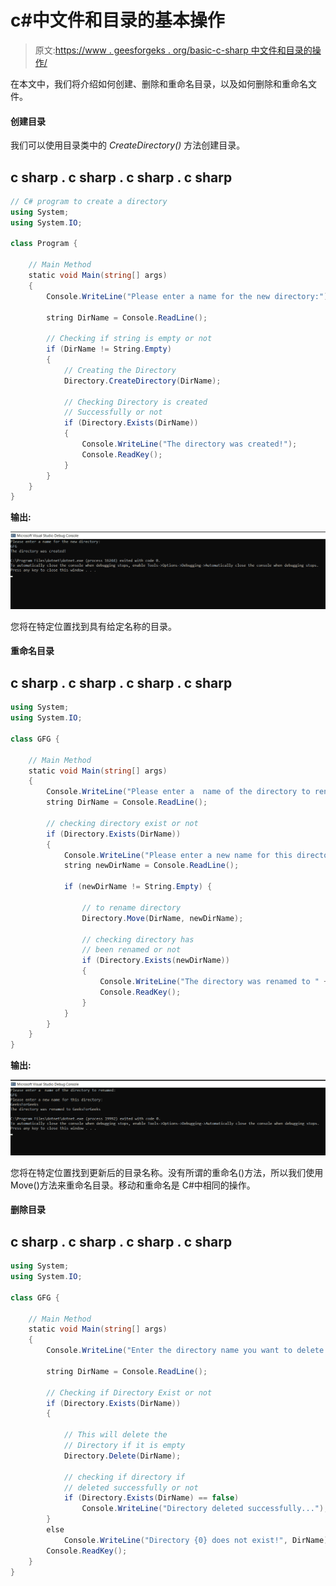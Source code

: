 # c#中文件和目录的基本操作

> 原文:[https://www . geesforgeks . org/basic-c-sharp 中文件和目录的操作/](https://www.geeksforgeeks.org/basics-operations-of-file-and-directory-in-c-sharp/)

在本文中，我们将介绍如何创建、删除和重命名目录，以及如何删除和重命名文件。

#### 创建目录

我们可以使用目录类中的 *CreateDirectory()* 方法创建目录。

## c sharp . c sharp . c sharp . c sharp

```cs
// C# program to create a directory
using System;
using System.IO;

class Program {

    // Main Method
    static void Main(string[] args)
    {
        Console.WriteLine("Please enter a name for the new directory:");

        string DirName = Console.ReadLine();

        // Checking if string is empty or not
        if (DirName != String.Empty)
        {
            // Creating the Directory
            Directory.CreateDirectory(DirName);

            // Checking Directory is created
            // Successfully or not
            if (Directory.Exists(DirName))
            {
                Console.WriteLine("The directory was created!");
                Console.ReadKey();
            }
        }
    }
}
```

**输出:**

![Creating-Directory-CSharp](img/c3fc70aad015cd3a0f9951f55875120c.png)

您将在特定位置找到具有给定名称的目录。

#### 重命名目录

## c sharp . c sharp . c sharp . c sharp

```cs
using System;
using System.IO;

class GFG {

    // Main Method
    static void Main(string[] args)
    {
        Console.WriteLine("Please enter a  name of the directory to renamed:");
        string DirName = Console.ReadLine();

        // checking directory exist or not
        if (Directory.Exists(DirName))
        {
            Console.WriteLine("Please enter a new name for this directory:");
            string newDirName = Console.ReadLine();

            if (newDirName != String.Empty) {

                // to rename directory
                Directory.Move(DirName, newDirName);

                // checking directory has
                // been renamed or not
                if (Directory.Exists(newDirName))
                {
                    Console.WriteLine("The directory was renamed to " + newDirName);
                    Console.ReadKey();
                }
            }
        }
    }
}
```

**输出:**

![Renaming-Directory-CSharp](img/ef3e7ac57bedc275262dd486fd8924df.png)

您将在特定位置找到更新后的目录名称。没有所谓的重命名()方法，所以我们使用 Move()方法来重命名目录。移动和重命名是 C#中相同的操作。

#### 删除目录

## c sharp . c sharp . c sharp . c sharp

```cs
using System;
using System.IO;

class GFG {

    // Main Method
    static void Main(string[] args)
    {
        Console.WriteLine("Enter the directory name you want to delete:");

        string DirName = Console.ReadLine();

        // Checking if Directory Exist or not
        if (Directory.Exists(DirName))
        {

            // This will delete the
            // Directory if it is empty
            Directory.Delete(DirName);

            // checking if directory if
            // deleted successfully or not
            if (Directory.Exists(DirName) == false)
                Console.WriteLine("Directory deleted successfully...");
        }
        else
            Console.WriteLine("Directory {0} does not exist!", DirName);
        Console.ReadKey();
    }
}
```